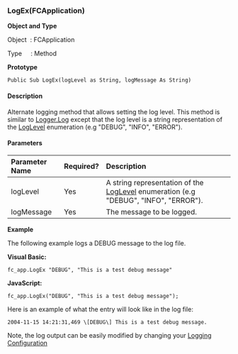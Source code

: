 ### LogEx(FCApplication)

**Object and Type**

Object  : FCApplication

Type     : Method

**Prototype**

```
Public Sub LogEx(logLevel as String, logMessage As String)
```

#### Description

Alternate logging method that allows setting the log level. This method is similar to [Logger.Log](../FChoice.Common~FChoice.Common.Logger~Log.md) except that the log level is a string representation of the [LogLevel](../FChoice.Common~FChoice.Common.LogLevel.md) enumeration (e.g "DEBUG", "INFO", "ERROR").

#### Parameters

| Parameter Name | Required? | Description |
|:--- |:--- |:--- |
| logLevel | Yes | A string representation of the [LogLevel](../FChoice.Common~FChoice.Common.LogLevel.md) enumeration (e.g "DEBUG", "INFO", "ERROR"). |
| logMessage | Yes | The message to be logged. |

**Example**

The following example logs a DEBUG message to the log file.

**Visual Basic:**
```
fc_app.LogEx "DEBUG", "This is a test debug message"
```

**JavaScript:**
```
fc_app.LogEx("DEBUG", "This is a test debug message");
```
Here is an example of what the entry will look like in the log file:
```
2004-11-15 14:21:31,469 \[DEBUG\] This is a test debug message.
```
Note, the log output can be easily modified by changing your [Logging Configuration](/articles/logging/logging_samples.html)
